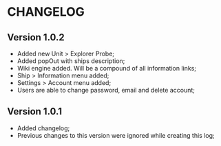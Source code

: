 # CHANGELOG

## Version 1.0.2
- Added new Unit > Explorer Probe;
- Added popOut with ships description;
- Wiki engine added. Will be a compound of all information links;
- Ship > Information menu added;
- Settings > Account menu added;
- Users are able to change password, email and delete account;

## Version 1.0.1
- Added changelog;
- Previous changes to this version were ignored while creating this log;
